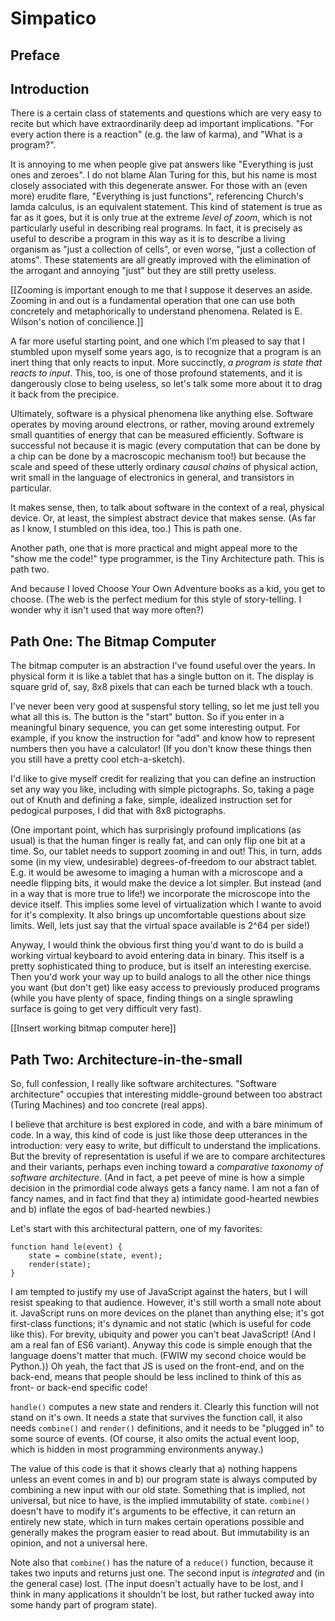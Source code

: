 # Simpatico

## Preface

## Introduction

There is a certain class of statements and questions which are very easy to recite but which have extraordinarily deep ad important implications. "For every action there is a reaction" (e.g. the law of karma), and "What is a program?".

It is annoying to me when people give pat answers like "Everything is just ones and zeroes". I do not blame Alan Turing for this, but his name is most closely associated with this degenerate answer. For those with an (even more) erudite flare, "Everything is just functions", referencing Church's lamda calculus, is an equivalent statement. This kind of statement is true as far as it goes, but it is only true at the extreme *level of zoom*, which is not particularly useful in describing real programs. In fact, it is precisely as useful to describe a program in this way as it is to describe a living organism as "just a collection of cells", or even worse, "just a collection of atoms". These statements are all greatly improved with the elimination of the arrogant and annoying "just" but they are still pretty useless.

[[Zooming is important enough to me that I suppose it deserves an aside. Zooming in and out is a fundamental operation that one can use both concretely and metaphorically to understand phenomena. Related is E. Wilson's notion of concilience.]]

A far more useful starting point, and one which I'm pleased to say that I stumbled upon myself some years ago, is to recognize that a program is an inert thing that only reacts to input. More succinctly, *a program is state that reacts to input*. This, too, is one of those profound statements, and it is dangerously close to being useless, so let's talk some more about it to drag it back from the precipice.

Ultimately, software is a physical phenomena like anything else. Software operates by moving around electrons, or rather, moving around extremely small quantities of energy that can be measured efficiently. Software is successful not because it is magic (every computation that can be done by a chip can be done by a macroscopic mechanism too!) but because the scale and speed of these utterly ordinary *causal chains* of physical action, writ small in the language of electronics in general, and transistors in particular.

It makes sense, then, to talk about software in the context of a real, physical device. Or, at least, the simplest abstract device that makes sense. (As far as I know, I stumbled on this idea, too.) This is path one.

Another path, one that is more practical and might appeal more to the "show me the code!" type programmer, is the Tiny Architecture path. This is path two.

And because I loved Choose Your Own Adventure books as a kid, you get to choose. (The web is the perfect medium for this style of story-telling. I wonder why it isn't used that way more often?)

## Path One: The Bitmap Computer

The bitmap computer is an abstraction I've found useful over the years. In physical form it is like a tablet that has a single button on it. The display is square grid of, say, 8x8 pixels that can each be turned black wth a touch.

I've never been very good at suspensful story telling, so let me just tell you what all this is. The button is the "start" button. So if you enter in a meaningful binary sequence, you can get some interesting output. For example, if you know the instruction for "add" and know how to represent numbers then you have a calculator! (If you don't know these things then you still have a pretty cool etch-a-sketch).

I'd like to give myself credit for realizing that you can define an instruction set any way you like, including with simple pictographs. So, taking a page out of Knuth and defining a fake, simple, idealized instruction set for pedogical purposes, I did that with 8x8 pictographs.

(One important point, which has surprisingly profound implications (as usual) is that the human finger is really fat, and can only flip one bit at a time. So, our tablet needs to support zooming in and out! This, in turn, adds some (in my view, undesirable) degrees-of-freedom to our abstract tablet. E.g. it would be awesome to imaging a human with a microscope and a needle flipping bits, it would make the device a lot simpler. But instead (and in a way that is more true to life!) we incorporate the microscope into the device itself. This implies some level of virtualization which I wante to avoid for it's complexity. It also brings up uncomfortable questions about size limits. Well, lets just say that the virtual space available is 2^64 per side!)

Anyway, I would think the obvious first thing you'd want to do is build a working virtual keyboard to avoid entering data in binary. This itself is a pretty sophisticated thing to produce, but is itself an interesting exercise. Then you'd work your way up to build analogs to all the other nice things you want (but don't get) like easy access to previously produced programs (while you have plenty of space, finding things on a single sprawling surface is going to get very difficult very fast).

[[Insert working bitmap computer here]]


## Path Two: Architecture-in-the-small

So, full confession, I really like software architectures. "Software architecture" occupies that interesting middle-ground between too abstract (Turing Machines) and too concrete (real apps).

I believe that architure is best explored in code, and with a bare minimum of code. In a way, this kind of code is just like those deep utterances in the introduction: very easy to write, but difficult to understand the implications. But the brevity of representation is useful if we are to compare architectures and their variants, perhaps even inching toward a *comparative taxonomy of software architecture*. (And in fact, a pet peeve of mine is how a simple decision in the primordial code always gets a fancy name. I am not a fan of fancy names, and in fact find that they a) intimidate good-hearted newbies and b) inflate the egos of bad-hearted newbies.)

Let's start with this architectural pattern, one of my favorites:

```
function hand le(event) {
	state = combine(state, event);
	render(state);
}
```

I am tempted to justify my use of JavaScript against the haters, but I will resist speaking to that audience. However, it's still worth a small note about it. JavaScript runs on more devices on the planet than anything else; it's got first-class functions; it's dynamic and not static (which is useful for code like this). For brevity, ubiquity and power you can't beat JavaScript! (And I am a real fan of ES6 variant). Anyway this code is simple enough that the language doens't matter that much. (FWIW my second choice would be Python.)) Oh yeah, the fact that JS is used on the front-end, and on the back-end, means that people should be less inclined to think of this as front- or back-end specific code!

`handle()` computes a new state and renders it. Clearly this function will not stand on it's own. It needs a state that survives the function call, it also needs `combine()` and `render()` definitions, and it needs to be "plugged in" to some source of events. (Of course, it also omits the actual event loop, which is hidden in most programming environments anyway.)

The value of this code is that it shows clearly that a) nothing happens unless an event comes in and b) our program state is always computed by combining a new input with our old state. Something that is implied, not universal, but nice to have, is the implied immutability of state. `combine()` doesn't have to modify it's arguments to be effective, it can return an entirely new state, which in turn makes certain operations possible and generally makes the program easier to read about. But immutability is an opinion, and not a universal here.

Note also that `combine()` has the nature of a `reduce()` function, because it takes two inputs and returns just one. The second input is *integrated* and (in the general case) lost. (The input doesn't actually have to be lost, and I think in many applications it shouldn't be lost, but rather tucked away into some handy part of program state).


